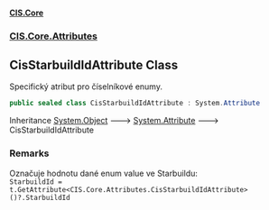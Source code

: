 #### [CIS.Core](index.md 'index')
### [CIS.Core.Attributes](CIS.Core.Attributes.md 'CIS.Core.Attributes')

## CisStarbuildIdAttribute Class

Specifický atribut pro číselníkové enumy.

```csharp
public sealed class CisStarbuildIdAttribute : System.Attribute
```

Inheritance [System.Object](https://docs.microsoft.com/en-us/dotnet/api/System.Object 'System.Object') &#129106; [System.Attribute](https://docs.microsoft.com/en-us/dotnet/api/System.Attribute 'System.Attribute') &#129106; CisStarbuildIdAttribute

### Remarks
Označuje hodnotu dané enum value ve Starbuildu:  
`StarbuildId = t.GetAttribute<CIS.Core.Attributes.CisStarbuildIdAttribute>()?.StarbuildId`